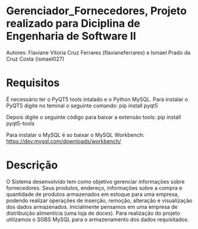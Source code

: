 # Gerenciador_Fornecedores, Projeto realizado para Diciplina de Engenharia de Software II

Autores: Flaviane Vitoria Cruz Ferrares (flavianeferrares) e Ismael Prado da Cruz Costa (ismael027)

# Requisitos
É necessário ter o PyQT5 tools intalado e o Python MySQL.
Para instalar o PyQT5 digite no teminal o seguinte comando:
pip install pyqt5

Depois digite o seguinte código para baixar a extensão tools:
pip install pyqt5-tools

Para instalar o MySQL é so baixar o MySQL Workbench:
https://dev.mysql.com/downloads/workbench/

# Descrição
O Sistema desenvolvido tem como objetivo gerenciar informações sobre fornecedores. Seus produtos, endereço, informações sobre a compra e quantidade de produtos armazenados em estoque para uma empresa, podendo realizar operações de inserção, remoção, alteração e visualização dos dados armazenados.
Inicialmente pensamos em uma empresa de distribuição alimentícia (uma loja de doces).
Para realização do projeto utilizamos o SGBS MySQL para o armazenamento dos dados requisitados.
